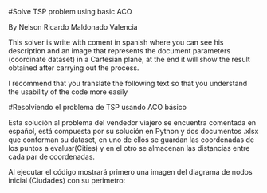 #Solve TSP problem using basic ACO

By Nelson Ricardo Maldonado Valencia 

This solver is write with coment in spanish where you can see his description and an image that represents the document parameters (coordinate dataset) in a Cartesian plane, at the end it will show the result obtained after carrying out the process.

I recommend that you translate the following text so that you understand the usability of the code more easily

#Resolviendo el problema de TSP usando ACO básico

Esta solución al problema del vendedor viajero se encuentra comentada en español, está compuesta por su solución en Python y dos documentos .xlsx que conforman su dataset, en uno de ellos se guardan las coordenadas de los puntos a evaluar(Cities) y en el otro se almacenan las distancias entre cada par de coordenadas.

Al ejecutar el código mostrará primero una imagen del diagrama de nodos inicial (Ciudades) con su perimetro:
